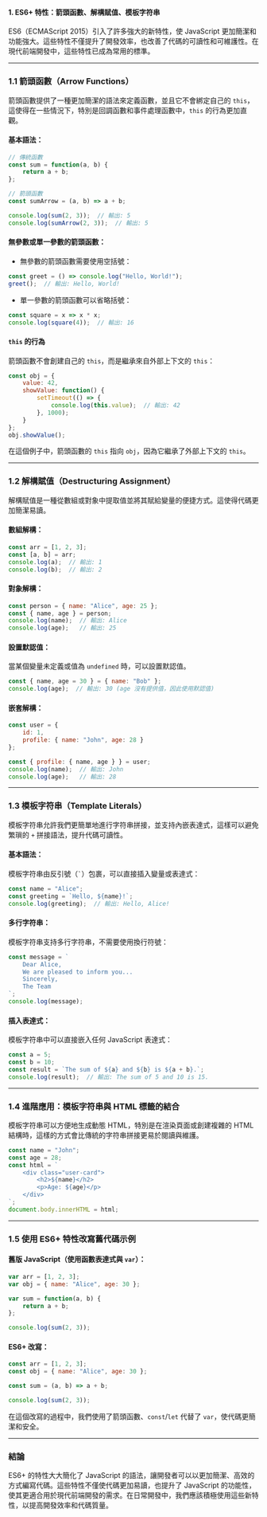 

#### **1. ES6+ 特性：箭頭函數、解構賦值、模板字符串**

ES6（ECMAScript 2015）引入了許多強大的新特性，使 JavaScript 更加簡潔和功能強大。這些特性不僅提升了開發效率，也改善了代碼的可讀性和可維護性。在現代前端開發中，這些特性已成為常用的標準。

---

### **1.1 箭頭函數（Arrow Functions）**

箭頭函數提供了一種更加簡潔的語法來定義函數，並且它不會綁定自己的 `this`，這使得在一些情況下，特別是回調函數和事件處理函數中，`this` 的行為更加直觀。

#### **基本語法**：

```javascript
// 傳統函數
const sum = function(a, b) {
    return a + b;
};

// 箭頭函數
const sumArrow = (a, b) => a + b;

console.log(sum(2, 3));  // 輸出: 5
console.log(sumArrow(2, 3));  // 輸出: 5
```

#### **無參數或單一參數的箭頭函數**：

- 無參數的箭頭函數需要使用空括號：

```javascript
const greet = () => console.log("Hello, World!");
greet();  // 輸出: Hello, World!
```

- 單一參數的箭頭函數可以省略括號：

```javascript
const square = x => x * x;
console.log(square(4));  // 輸出: 16
```

#### **`this` 的行為**

箭頭函數不會創建自己的 `this`，而是繼承來自外部上下文的 `this`：

```javascript
const obj = {
    value: 42,
    showValue: function() {
        setTimeout(() => {
            console.log(this.value);  // 輸出: 42
        }, 1000);
    }
};
obj.showValue();
```

在這個例子中，箭頭函數的 `this` 指向 `obj`，因為它繼承了外部上下文的 `this`。

---

### **1.2 解構賦值（Destructuring Assignment）**

解構賦值是一種從數組或對象中提取值並將其賦給變量的便捷方式。這使得代碼更加簡潔易讀。

#### **數組解構**：

```javascript
const arr = [1, 2, 3];
const [a, b] = arr;
console.log(a);  // 輸出: 1
console.log(b);  // 輸出: 2
```

#### **對象解構**：

```javascript
const person = { name: "Alice", age: 25 };
const { name, age } = person;
console.log(name);  // 輸出: Alice
console.log(age);   // 輸出: 25
```

#### **設置默認值**：

當某個變量未定義或值為 `undefined` 時，可以設置默認值。

```javascript
const { name, age = 30 } = { name: "Bob" };
console.log(age);  // 輸出: 30 (age 沒有提供值，因此使用默認值)
```

#### **嵌套解構**：

```javascript
const user = {
    id: 1,
    profile: { name: "John", age: 28 }
};

const { profile: { name, age } } = user;
console.log(name);  // 輸出: John
console.log(age);   // 輸出: 28
```

---

### **1.3 模板字符串（Template Literals）**

模板字符串允許我們更簡單地進行字符串拼接，並支持內嵌表達式，這樣可以避免繁瑣的 `+` 拼接語法，提升代碼可讀性。

#### **基本語法**：

模板字符串由反引號（`` ` ``）包裹，可以直接插入變量或表達式：

```javascript
const name = "Alice";
const greeting = `Hello, ${name}!`;
console.log(greeting);  // 輸出: Hello, Alice!
```

#### **多行字符串**：

模板字符串支持多行字符串，不需要使用換行符號：

```javascript
const message = `
    Dear Alice,
    We are pleased to inform you...
    Sincerely,
    The Team
`;
console.log(message);
```

#### **插入表達式**：

模板字符串中可以直接嵌入任何 JavaScript 表達式：

```javascript
const a = 5;
const b = 10;
const result = `The sum of ${a} and ${b} is ${a + b}.`;
console.log(result);  // 輸出: The sum of 5 and 10 is 15.
```

---

### **1.4 進階應用：模板字符串與 HTML 標籤的結合**

模板字符串可以方便地生成動態 HTML，特別是在渲染頁面或創建複雜的 HTML 結構時，這樣的方式會比傳統的字符串拼接更易於閱讀與維護。

```javascript
const name = "John";
const age = 28;
const html = `
    <div class="user-card">
        <h2>${name}</h2>
        <p>Age: ${age}</p>
    </div>
`;
document.body.innerHTML = html;
```

---

### **1.5 使用 ES6+ 特性改寫舊代碼示例**

#### **舊版 JavaScript**（使用函數表達式與 `var`）：

```javascript
var arr = [1, 2, 3];
var obj = { name: "Alice", age: 30 };

var sum = function(a, b) {
    return a + b;
};

console.log(sum(2, 3));
```

#### **ES6+ 改寫**：

```javascript
const arr = [1, 2, 3];
const obj = { name: "Alice", age: 30 };

const sum = (a, b) => a + b;

console.log(sum(2, 3));
```

在這個改寫的過程中，我們使用了箭頭函數、`const`/`let` 代替了 `var`，使代碼更簡潔和安全。

---

### **結論**

ES6+ 的特性大大簡化了 JavaScript 的語法，讓開發者可以以更加簡潔、高效的方式編寫代碼。這些特性不僅使代碼更加易讀，也提升了 JavaScript 的功能性，使其更適合用於現代前端開發的需求。在日常開發中，我們應該積極使用這些新特性，以提高開發效率和代碼質量。